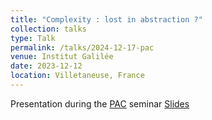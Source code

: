 ```yaml
---
title: "Complexity : lost in abstraction ?"
collection: talks
type: Talk
permalink: /talks/2024-12-17-pac
venue: Institut Galilée
date: 2023-12-12
location: Villetaneuse, France
---
```

Presentation during the [PAC](https://lipn.univ-paris13.fr/~pac) seminar
[Slides](https://bchanus.github.io/files/slides/pac2024.pdf)